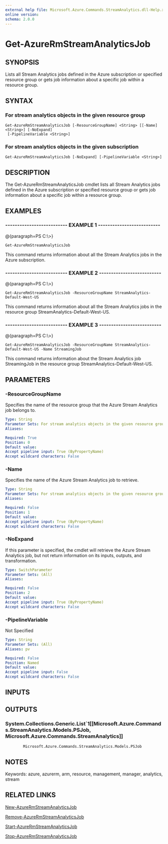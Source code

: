```yaml
---
external help file: Microsoft.Azure.Commands.StreamAnalytics.dll-Help.xml
online version: 
schema: 2.0.0
---
```


# Get-AzureRmStreamAnalyticsJob
## SYNOPSIS
Lists all Stream Analytics jobs defined in the Azure subscription or specified resource group or gets job information about a specific job within a resource group.

## SYNTAX

### For stream analytics objects in the given resource group
```
Get-AzureRmStreamAnalyticsJob [-ResourceGroupName] <String> [[-Name] <String>] [-NoExpand]
 [-PipelineVariable <String>]
```

### For stream analytics objects in the given subscription
```
Get-AzureRmStreamAnalyticsJob [-NoExpand] [-PipelineVariable <String>]
```

## DESCRIPTION
The Get-AzureRmStreamAnalyticsJob cmdlet lists all Stream Analytics jobs defined in the Azure subscription or specified resource group or gets job information about a specific job within a resource group.

## EXAMPLES

### --------------------------  EXAMPLE 1  --------------------------
@{paragraph=PS C:\\\>}

```
Get-AzureRmStreamAnalyticsJob
```

This command returns information about all the Stream Analytics jobs in the Azure subscription.

### --------------------------  EXAMPLE 2  --------------------------
@{paragraph=PS C:\\\>}

```
Get-AzureRmStreamAnalyticsJob -ResourceGroupName StreamAnalytics-Default-West-US
```

This command returns information about all the Stream Analytics jobs in the resource group StreamAnalytics-Default-West-US.

### --------------------------  EXAMPLE 3  --------------------------
@{paragraph=PS C:\\\>}

```
Get-AzureRmStreamAnalyticsJob -ResourceGroupName StreamAnalytics-Default-West-US -Name StreamingJob
```

This command returns information about the Stream Analytics job StreamingJob in the resource group StreamAnalytics-Default-West-US.

## PARAMETERS

### -ResourceGroupName
Specifies the name of the resource group that the Azure Stream Analytics job belongs to.

```yaml
Type: String
Parameter Sets: For stream analytics objects in the given resource group
Aliases: 

Required: True
Position: 0
Default value: 
Accept pipeline input: True (ByPropertyName)
Accept wildcard characters: False
```

### -Name
Specifies the name of the Azure Stream Analytics job to retrieve.

```yaml
Type: String
Parameter Sets: For stream analytics objects in the given resource group
Aliases: 

Required: False
Position: 1
Default value: 
Accept pipeline input: True (ByPropertyName)
Accept wildcard characters: False
```

### -NoExpand
If this parameter is specified, the cmdlet will retrieve the Azure Stream Analytics job, but not return information on its inputs, outputs, and transformation.

```yaml
Type: SwitchParameter
Parameter Sets: (All)
Aliases: 

Required: False
Position: 2
Default value: 
Accept pipeline input: True (ByPropertyName)
Accept wildcard characters: False
```

### -PipelineVariable
Not Specified

```yaml
Type: String
Parameter Sets: (All)
Aliases: pv

Required: False
Position: Named
Default value: 
Accept pipeline input: False
Accept wildcard characters: False
```

## INPUTS

## OUTPUTS

### System.Collections.Generic.List`1[[Microsoft.Azure.Commands.StreamAnalytics.Models.PSJob, Microsoft.Azure.Commands.StreamAnalytics]]
            Microsoft.Azure.Commands.StreamAnalytics.Models.PSJob

## NOTES
Keywords: azure, azurerm, arm, resource, management, manager, analytics, stream

## RELATED LINKS

[New-AzureRmStreamAnalyticsJob]()

[Remove-AzureRmStreamAnalyticsJob]()

[Start-AzureRmStreamAnalyticsJob]()

[Stop-AzureRmStreamAnalyticsJob]()

